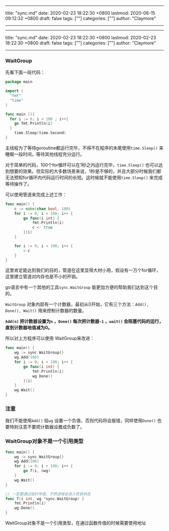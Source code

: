 
---
title: "sync.md"
date: 2020-02-23 18:22:30 +0800
lastmod: 2020-06-15 09:12:32 +0800
draft: false
tags: [""]
categories: [""]
author: "Claymore"

---

---
title: "sync.md"
date: 2020-02-23 18:22:30 +0800
lastmod: 2020-02-23 18:22:30 +0800
draft: false
tags: [""]
categories: [""]
author: "Claymore"

---
### WaitGroup

先看下面一段代码：

``` go
package main

import (
  "fmt"
  "time"
)

func main (){
  for i := 0; i < 100 ; i++{
    go fmt.Println(i)
  }
    time.Sleep(time.Second)
}
```

主线程为了等待goroutine都运行完毕，不得不在程序的末尾使用`time.Sleep()` 来睡眠一段时间，等待其他线程充分运行。

对于简单的代码，100个for循环可以在1秒之内运行完毕，`time.Sleep()` 也可以达到想要的效果。但实际的大多数场景来说，1秒是不够的，并且大部分时候我们都无法预知for循环内代码运行时间的长短。这时候就不能使用`time.Sleep()` 来完成等待操作了。

可以使用管道来完成上述工作：

``` go
func main() {
    c := make(chan bool, 100)
    for i := 0; i < 100; i++ {
        go func(i int) {
            fmt.Println(i)
            c <- true
        }(i)
    }

    for i := 0; i < 100; i++ {
        <-c
    }
}
```

这里肯定能达到我们的目的，管道在这里显得大材小用，假设有一万个for循环，这里建立管道对内存也是不小的开销。

go语言中有一个其他的工具`sync.WaitGroup` 能更加方便的帮助我们达到这个目的。

`WaitGroup` 对象内部有一个计数器，最初从0开始，它有三个方法：`Add(), Done(), Wait()` 用来控制计数器的数量。

**`Add(n)` 把计数器设置为`n` ，`Done()` 每次把计数器`-1` ，`wait()` 会阻塞代码的运行，直到计数器地值减为0。**

所以对上方程序可以使用 WaitGroup来改进：

``` go
func main() {
    wg := sync.WaitGroup{}
    wg.Add(100)
    for i := 0; i < 100; i++ {
        go func(i int) {
            fmt.Println(i)
            wg.Done()
        }(i)
    }
    wg.Wait()
}
```



### 注意

我们不能使用`Add()` 给`wg` 设置一个负值，否则代码将会报错，同样使用`Done()` 也要特别注意不要把计数器设置成负数了。



### WaitGroup对象不是一个引用类型

``` go
func main() {
    wg := sync.WaitGroup{}
    wg.Add(100)
    for i := 0; i < 100; i++ {
        go f(i, &wg)
    }
    wg.Wait()
}

// 一定要通过指针传值，不然进程会进入死锁状态
func f(i int, wg *sync.WaitGroup) { 
    fmt.Println(i)
    wg.Done()
}
```

WaitGroup对象不是一个引用类型，在通过函数传值的时候需要使用地址